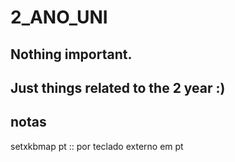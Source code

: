 # 2_ANO_UNI

## Nothing important.
## Just things related to the 2 year :)

## notas
setxkbmap pt  :: por teclado externo em pt
